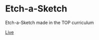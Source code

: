 # Etch-a-Sketch
Etch-a-Sketch made in the TOP curriculum

[Live](https://khalwalid.github.io/Etch-a-Sketch/)
